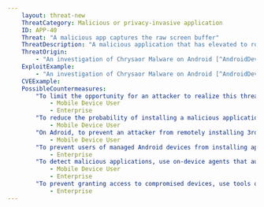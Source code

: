 ```yaml
---
    layout: threat-new
    ThreatCategory: Malicious or privacy-invasive application
    ID: APP-40
    Threat: "A malicious app captures the raw screen buffer"
    ThreatDescription: "A malicious application that has elevated to root privileges may be able to capture the contents of the screen buffer, in essence taking a screenshot of any foreground activity. This would allow an attacker to steal authentication credentals or gain unauthorized access to any other sensitive information displayed in the foreground. Note that this capture would not be handled like a user-initiated screenshot, and would not automatically be stored in default locations read by camera or photo browser apps (e.g. Google Photos)."
    ThreatOrigin:
        - "An investigation of Chrysaor Malware on Android [^AndroidDevBlog-1]"
    ExploitExample:
        - "An investigation of Chrysaor Malware on Android [^AndroidDevBlog-1]"
    CVEExample:
    PossibleCountermeasures:
        "To limit the opportunity for an attacker to realize this threat following a security patch for a priviledge escalation vulnerability, ensure timely installation of mobile OS security updates.":
            - Mobile Device User
            - Enterprise
        "To reduce the probability of installing a malicious application, obtain public apps from an official app store (e.g., Google Play, iTunes Store).":
            - Mobile Device User
        "On Adroid, to prevent an attacker from remotely installing 3rd party malicious apps, ensure Security > Unknown Sources is turned off.":
            - Mobile Device User
        "To prevent users of managed Android devices from installing applications from unknown sources, deploy EMM solutions that effectively disable the Unknown Sources feature.":
            - Enterprise
        "To detect malicious applications, use on-device agents that automatically perform signature- and/or behavior-based malware detection.":
            - Mobile Device User
            - Enterprise
        "To prevent granting access to compromised devices, use tools or device APIs (Android SafetyNet, Samsung Knox hardware-backed remote attestation, or other applicable remote attestation technologies) to detect and block enterprise connectivity from devices that fail attestation or integrity checks.":
            - Enterprise
---
```

